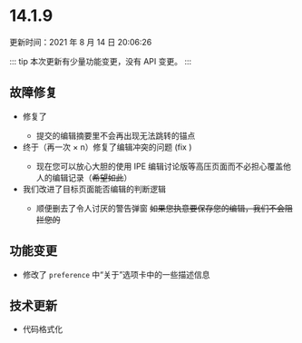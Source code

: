 # 14.1.9

更新时间：2021 年 8 月 14 日 20:06:26

::: tip
本次更新有少量功能变更，没有 API 变更。
:::

## 故障修复

- <StatusTag status="fixed"/> 修复了 <IssueLink id="105"/>
  - 提交的编辑摘要里不会再出现无法跳转的锚点
- <StatusTag status="fixed"/> 终于（再一次 × n）修复了编辑冲突的问题 (fix <IssueLink id="129"/>)
  - 现在您可以放心大胆的使用 IPE 编辑讨论版等高压页面而不必担心覆盖他人的编辑记录（~~希望如此~~）
- <StatusTag status="fixed"/> 我们改进了目标页面能否编辑的判断逻辑
  - 顺便删去了令人讨厌的警告弹窗 ~~如果您执意要保存您的编辑，我们不会阻拦您的~~

## 功能变更

- 修改了 `preference` 中“关于”选项卡中的一些描述信息

## 技术更新

- 代码格式化
